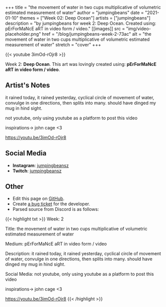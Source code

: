 +++
title =       "the movement of water in two cups multiplicative of volumetric estimated measurement of water"
author =      "jumpingbeans"
date =        "2021-01-10"
themes =      ["Week 02: Deep Ocean"]
artists =     ["jumpingbeans"]
description = "by jumpingbeans for week 2: Deep Ocean. Created using: pErForMaNcE aRT in video form / video."
[[images]]
              src = "img/video-placeholder.png"
              href = "/blog/jumpingbeans-week-2-73ac"
              alt = "the movement of water in two cups multiplicative of volumetric estimated measurement of water"
              stretch = "cover"
+++


{{< youtube 3imOd-rOjr8 >}}


Week 2: **Deep Ocean**. This art was lovingly created using: **pErForMaNcE aRT in video form / video**.

## Artist's Notes

it rained today, it rained yesterday, cyclical circle of movement of water, convulge in one directions, then splits into many. should have dinged my mug in hind sight. 

not youtube, only using youtube as a platform to post this video

inspirations-> john cage <3

https://youtu.be/3imOd-rOjr8

## Social Media

- **Instagram**: <a href='https://instagram.com/jumpingbeansz' target='_blank'>jumpingbeansz</a>
- **Twitch**: <a href='https://twitch.tv/jumpingbeansz' target='_blank'>jumpingbeansz</a>


## Other

- Edit this page on [GitHub](https://github.com/teaminkling/web-refresh/edit/main/blog/content/blog/jumpingbeans-week-2-73ac.md).
- Create [a bug ticket](https://github.com/teaminkling/web-refresh/issues/new?assignees=&labels=bug&template=problem-report.md&title=) for the developer.
- Parsed source from Discord is as follows:

{{< highlight txt >}}
Week: 2

Title: the movement of water in two cups multiplicative of volumetric estimated measurement of water

Medium: pErForMaNcE aRT in video form / video 

Description: it rained today, it rained yesterday, cyclical circle of movement of water, convulge in one directions, then splits into many. should have dinged my mug in hind sight. 

Social Media: not youtube, only using youtube as a platform to post this video

inspirations-> john cage <3

https://youtu.be/3imOd-rOjr8
{{< /highlight >}}